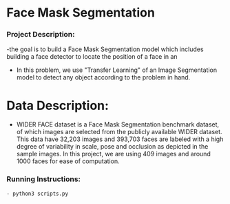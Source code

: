 # Face Mask Segmentation 
### Project Description:
-the goal is to build a Face Mask Segmentation model
which includes building a face detector to locate the position of a face in an 
- In this problem, we use "Transfer Learning" of an Image Segmentation model to detect any object according to the problem in hand.
  

# Data Description:
- WIDER FACE dataset is a Face Mask Segmentation benchmark dataset, of which
images are selected from the publicly available WIDER dataset.
This data have 32,203 images and 393,703 faces are labeled with a high degree of
variability in scale, pose and occlusion as depicted in the sample images.
In this project, we are using 409 images and around 1000 faces for ease of
computation.

### Running Instructions:
    - python3 scripts.py
    







  
